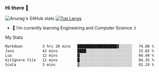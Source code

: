 ### Hi there 👋

![Anurag's GitHub stats](https://github-readme-stats.vercel.app/api?username=MatteoIorio11&show_icons=true&theme=dark) 
[![Top Langs](https://github-readme-stats.vercel.app/api/top-langs/?username=MatteoIorio11&theme=dark)](https://github.com/MatteoIorio11/github-readme-stats)

- 🌱 I’m currently learning Engineering and Computer Science :)

<!--
**MatteoIorio11/MatteoIorio11** is a ✨ _special_ ✨ repository because its `README.md` (this file) appears on your GitHub profile.

Here are some ideas to get you started:

- 🔭 I’m currently working on ...
- 🌱 I’m currently learning ...
- 👯 I’m looking to collaborate on ...
- 🤔 I’m looking for help with ...
- 💬 Ask me about ...
- 📫 How to reach me: ...
- 😄 Pronouns: ...
- ⚡ Fun fact: ...
-->
My Stats
<!--START_SECTION:waka-->

```txt
Markdown         3 hrs 20 mins   ██████████████████▓░░░░░░   74.00 %
Java             42 mins         ████░░░░░░░░░░░░░░░░░░░░░   15.65 %
Lua              12 mins         █░░░░░░░░░░░░░░░░░░░░░░░░   04.49 %
GitIgnore file   11 mins         █░░░░░░░░░░░░░░░░░░░░░░░░   04.35 %
Scala            3 mins          ▒░░░░░░░░░░░░░░░░░░░░░░░░   01.24 %
```

<!--END_SECTION:waka-->

